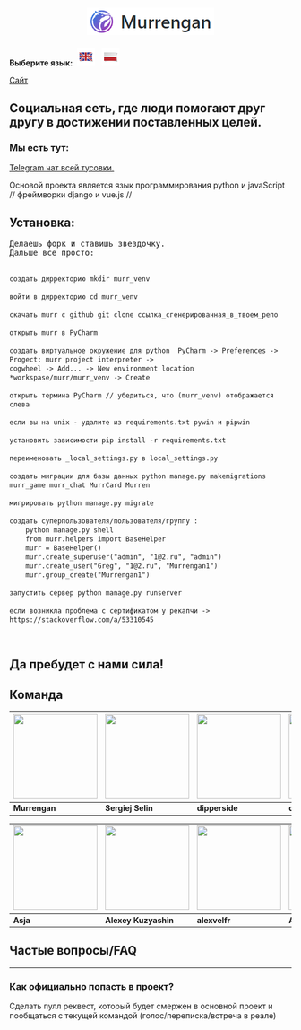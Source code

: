 <h2 align="center">
	<img src="readme/examples/murr-logo.png" title="Murrengan" />
</h2>

**Выберите язык:**&nbsp; [<img src="readme/examples/en.png" title="Английский" />](readme/en) &nbsp; [<img src="readme/examples/pl.png" title="Польский" />](readme/pl)


[Сайт](http://murrengan.ru/murrs/)


<h2>
Социальная сеть, где люди помогают друг другу в достижении поставленных целей.
</h2>

<h3>
Мы есть тут:
</h3>


[Telegram чат всей тусовки.](https://t.me/MurrenganChat) 



</pre>


Основой проекта является язык программирования python и javaScript // фреймворки django и vue.js //


<h2>Установка:</h2>
<pre>
Делаешь форк и ставишь звездочку.
Дальше все просто:
    
    создать дирректорию mkdir murr_venv
    
    войти в дирректорию cd murr_venv
    
    скачать murr с github git clone ссылка_сгенерированная_в_твоем_репо
    
    открыть murr в PyCharm
    
    создать виртуальное окружение для python  PyCharm -> Preferences -> Progect: murr project interpreter -> 
    cogwheel -> Add... -> New environment location *workspase/murr/murr_venv -> Create
    
    открыть термина PyCharm // убедиться, что (murr_venv) отображается слева
    
    если вы на unix - удалите из requirements.txt pywin и pipwin
    
    установить зависимости pip install -r requirements.txt
    
    переименовать _local_settings.py в local_settings.py
    
    создать миграции для базы данных python manage.py makemigrations murr_game murr_chat MurrCard Murren
    
    мигрировать python manage.py migrate
    
    создать суперпользователя/пользователя/группу :  
        python manage.py shell 
        from murr.helpers import BaseHelper
        murr = BaseHelper()
        murr.create_superuser("admin", "1@2.ru", "admin")
        murr.create_user("Greg", "1@2.ru", "Murrengan1")
        murr.group_create("Murrengan1")
        
    запустить сервер python manage.py runserver
    
    если возникла проблема с сертификатом у рекапчи -> https://stackoverflow.com/a/53310545
   
</pre>


<h2>
Да пребудет с нами сила!
</h2>

## Команда

[<img src="https://avatars3.githubusercontent.com/u/40840064?s=460&v=4" width="150" height="150" />](https://github.com/Murrengan)  | [<img src="https://avatars2.githubusercontent.com/u/29122136?s=460&v=4" width="150" height="150" />](https://github.com/selincodes) | [<img src="https://avatars3.githubusercontent.com/u/23295612?s=400&v=4" width="150" height="150" />](https://github.com/dipperside) | [<img src="https://avatars0.githubusercontent.com/u/33005044?s=400&v=4" width="150" height="150" />](https://github.com/das-dev) | [<img src="https://avatars1.githubusercontent.com/u/36997266?s=400&v=4" width="150" height="150" />](https://github.com/jKEeY)
---|---|---|---|---
**Murrengan** | **Sergiej Selin** | **dipperside** | **das-dev** | **jKEeY**



[<img src="https://avatars0.githubusercontent.com/u/19286422?s=400&v=4" width="150" height="150" />](https://github.com/asechnaya)  | [<img src="https://avatars0.githubusercontent.com/u/33540273?s=400&v=4" width="150" height="150" />](https://github.com/Kuzyashin)  | [<img src="https://avatars2.githubusercontent.com/u/36294725?s=400&v=4" width="150" height="150" />](https://github.com/alexvelfr)  | [<img src="https://avatars3.githubusercontent.com/u/40520443?s=400&v=4" width="150" height="150" />](https://github.com/ast3310)  |
|---|---|---|---|
**Asja** | **Alexey Kuzyashin** | **alexvelfr** | **Astemir Unarokov**

<h2>
Частые вопросы/FAQ
</h2>
<hr>
<h3>
Как официально попасть в проект?
</h3>
Сделать пулл реквест, который будет смержен в основной проект и пообщаться с текущей командой (голос/переписка/встреча в реале)
